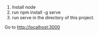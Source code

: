 

1. Install node
1. run npm install -g serve
1. run serve in the directory of this project.

Go to [http://localhost:3000](http://localhost:3000) 
